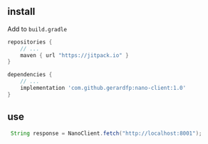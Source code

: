 ## install

Add to `build.gradle`
``` groovy
repositories {
    // ...
    maven { url "https://jitpack.io" }
}

dependencies {
    // ...
    implementation 'com.github.gerardfp:nano-client:1.0'
}
```

## use
```java
 String response = NanoClient.fetch("http://localhost:8001");
```
